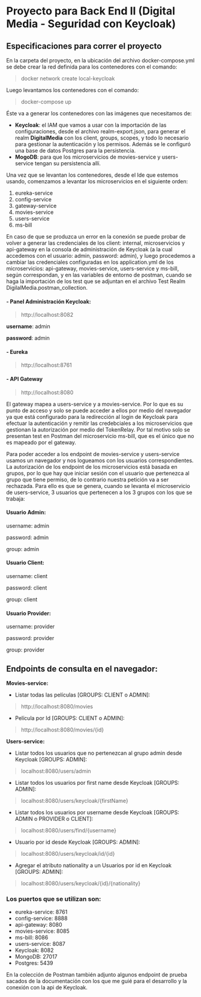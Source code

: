 # Proyecto para Back End II (Digital Media - Seguridad con Keycloak)
## Especificaciones para correr el proyecto

En la carpeta del proyecto, en la ubicación del archivo docker-compose.yml se debe crear la red definida para los contenedores con el comando:

> docker network create local-keycloak

Luego levantamos los contenedores con el comando:

> docker-compose up

Éste va a generar los contenedores con las imágenes que necesitamos de:

- **Keycloak**: el IAM que vamos  a usar con la importación de las configuraciones, desde el archivo realm-export.json,  para generar el realm **DigitalMedia** con los client, groups, scopes, y todo lo necesario para gestionar la autenticación y los permisos. Además se le configuró una base de datos Postgres para la persistencia.
- **MogoDB**: para que los microservicios de movies-service y users-service tengan su persistencia allí.

Una vez que se levantan los contenedores, desde el Ide que estemos usando, comenzamos a levantar los microservicios en el siguiente orden:

1. eureka-service
2. config-service
3. gateway-service
4. movies-service 
5. users-service 
6. ms-bill

En caso de que se produzca un error en la conexión se puede probar de volver a generar las credenciales de los client: internal, microservicios y api-gateway en la consola de administración de Keycloak (a la cual accedemos con el usuario: admin, password: admin), y luego procedemos a cambiar las credenciales configuradas en los application.yml de los microservicios: api-gateway, movies-service, users-service y ms-bill, según correspondan, y en las variables de entorno de postman, cuando se haga la importación de los test que se adjuntan en el archivo Test Realm DigilalMedia.postman_collection.

#### - Panel Administración Keycloak:

> http://localhost:8082

**username**: admin

**password**: admin

#### - Eureka

> http://localhost:8761

#### - API Gateway

> http://localhost:8080

El gateway mapea a users-service y a movies-service. Por lo que es su punto de acceso y solo se puede acceder a ellos por medio del navegador ya que está configurado para la redirección al login de Keycloak para efectuar  la autenticación y remitir las credebciales a los microservicios que gestionan la autorización por medio del TokenRelay.
Por tal motivo solo se presentan test en Postman del microservicio ms-bill, que es el único que no es mapeado por el gateway. 

Para poder acceder a los endpoint de movies-service y users-service usamos un navegador y nos logueamos con los usuarios correspondientes. La autorización de los endpoint de los microservicios está basada en grupos, por lo que hay que iniciar sesión con el usuario que pertenezca al grupo que tiene permiso, de lo contrario nuestra petición va a ser rechazada.
Para ello es que se genera, cuando se levanta el microservicio de users-service, 3 usuarios que pertenecen a los 3 grupos con los que se trabaja:

#### Usuario Admin:
username: admin

password: admin

group: admin

#### Usuario Client:
username: client

password: client

group: client

#### Usuario Provider:
username: provider

password: provider

group: provider


## Endpoints de consulta en el navegador:

**Movies-service:**
- Listar todas las películas [GROUPS: CLIENT o ADMIN]:
> http://localhost:8080/movies

- Película por Id [GROUPS: CLIENT o ADMIN]:
> http://localhost:8080/movies/{id}

**Users-service:**
- Listar todos los usuarios que no pertenezcan al grupo admin desde Keycloak [GROUPS: ADMIN]:
> localhost:8080/users/admin

- Listar todos los usuarios por first name desde Keycloak [GROUPS: ADMIN]:
> localhost:8080/users/keycloak/{firstName}

- Listar todos los usuarios por username desde Keycloak [GROUPS: ADMIN o PROVIDER o CLIENT]:
> localhost:8080/users/find/{username}

- Usuario por id desde Keycloak [GROUPS: ADMIN]:
> localhost:8080/users/keycloak/id/{id}

- Agregar el atributo nationality a un Usuarios por id en Keycloak [GROUPS: ADMIN]:
> localhost:8080/users/keycloak/{id}/{nationality}

### Los puertos que se utilizan son:

- eureka-service: 8761
- config-service: 8888
- api-gateway: 8080
- movies-service: 8085
- ms-bill: 8086
- users-service: 8087
- Keycloak: 8082
- MongoDB: 27017
- Postgres: 5439

En la colección de Postman también adjunto algunos endpoint de prueba sacados de la documentación con los que me guié para el desarrollo y la conexión con la api de Keycloak.

